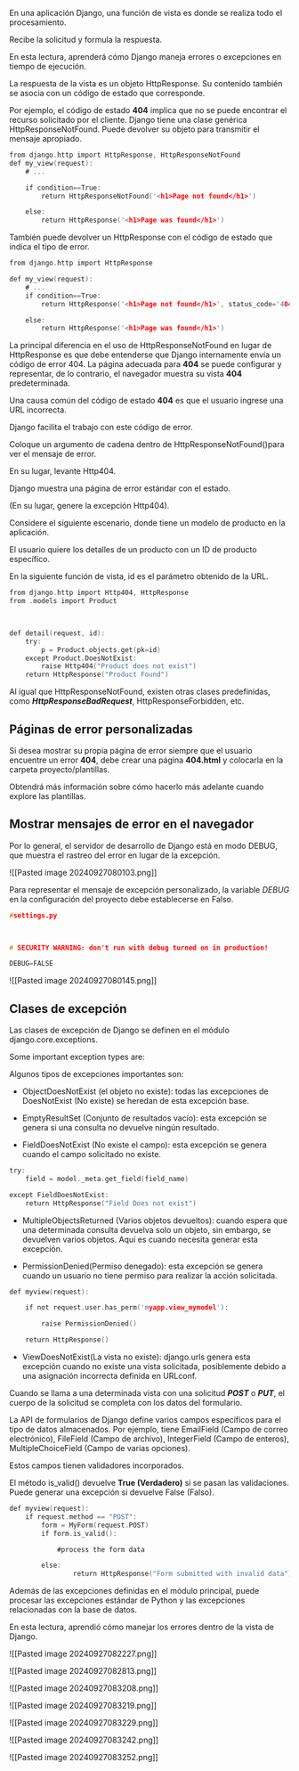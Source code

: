 

En una aplicación Django, una función de vista es donde se realiza todo el procesamiento.

Recibe la solicitud y formula la respuesta.

En esta lectura, aprenderá cómo Django maneja errores o excepciones en tiempo de ejecución.

La respuesta de la vista es un objeto HttpResponse. Su contenido también se asocia con un código de estado que corresponde.

Por ejemplo, el código de estado **404** implica que no se puede encontrar el recurso solicitado por el cliente. Django tiene una clase genérica HttpResponseNotFound. Puede devolver su objeto para transmitir el mensaje apropiado.

```c
from django.http import HttpResponse, HttpResponseNotFound 
def my_view(request): 
    # ... 

    if condition==True: 
        return HttpResponseNotFound('<h1>Page not found</h1>') 

    else: 
        return HttpResponse('<h1>Page was found</h1>')
```

También puede devolver un HttpResponse con el código de estado que indica el tipo de error.

```c
from django.http import HttpResponse 

def my_view(request):
    # ... 
    if condition==True:
        return HttpResponse('<h1>Page not found</h1>', status_code='404') 

    else: 
        return HttpResponse('<h1>Page was found</h1>')
```


La principal diferencia en el uso de HttpResponseNotFound en lugar de HttpResponse es que debe entenderse que Django internamente envía un código de error 404. La página adecuada para **404** se puede configurar y representar, de lo contrario, el navegador muestra su vista **404** predeterminada.

Una causa común del código de estado **404** es que el usuario ingrese una URL incorrecta.

Django facilita el trabajo con este código de error.

Coloque un argumento de cadena dentro de HttpResponseNotFound()para ver el mensaje de error.

En su lugar, levante Http404.

Django muestra una página de error estándar con el estado.

(En su lugar, genere la excepción Http404).

Considere el siguiente escenario, donde tiene un modelo de producto en la aplicación.

El usuario quiere los detalles de un producto con un ID de producto específico.

En la siguiente función de vista, id es el parámetro obtenido de la URL.

```c
from django.http import Http404, HttpResponse
from .models import Product 

  

def detail(request, id): 
    try: 
        p = Product.objects.get(pk=id) 
    except Product.DoesNotExist: 
        raise Http404("Product does not exist") 
    return HttpResponse("Product Found")
```

Al igual que HttpResponseNotFound, existen otras clases predefinidas, como _**HttpResponseBadRequest**_, HttpResponseForbidden, etc.

## Páginas de error personalizadas

Si desea mostrar su propia página de error siempre que el usuario encuentre un error **404**, debe crear una página **404.html** y colocarla en la carpeta proyecto/plantillas.

Obtendrá más información sobre cómo hacerlo más adelante cuando explore las plantillas.

## Mostrar mensajes de error en el navegador

Por lo general, el servidor de desarrollo de Django está en modo DEBUG, que muestra el rastreo del error en lugar de la excepción.


![[Pasted image 20240927080103.png]]

Para representar el mensaje de excepción personalizado, la variable _DEBUG_ en la configuración del proyecto debe establecerse en Falso.

```c
#settings.py  

  

# SECURITY WARNING: don't run with debug turned on in production!  

DEBUG=FALSE
```

![[Pasted image 20240927080145.png]]


## Clases de excepción

Las clases de excepción de Django se definen en el módulo django.core.exceptions. 

Some important exception types are:

Algunos tipos de excepciones importantes son:

- ObjectDoesNotExist (el objeto no existe): todas las excepciones de DoesNotExist (No existe) se heredan de esta excepción base.
    
- EmptyResultSet (Conjunto de resultados vacío): esta excepción se genera si una consulta no devuelve ningún resultado.
    
- FieldDoesNotExist (No existe el campo): esta excepción se genera cuando el campo solicitado no existe.

```c
try: 
    field = model._meta.get_field(field_name) 

except FieldDoesNotExist: 
    return HttpResponse("Field Does not exist")
```


- MultipleObjectsReturned (Varios objetos devueltos): cuando espera que una determinada consulta devuelva solo un objeto, sin embargo, se devuelven varios objetos. Aquí es cuando necesita generar esta excepción.
    
- PermissionDenied(Permiso denegado): esta excepción se genera cuando un usuario no tiene permiso para realizar la acción solicitada.

```c
def myview(request): 

    if not request.user.has_perm('myapp.view_mymodel'): 

        raise PermissionDenied() 

    return HttpResponse()
```

- ViewDoesNotExist(La vista no existe): django.urls genera esta excepción cuando no existe una vista solicitada, posiblemente debido a una asignación incorrecta definida en URLconf. 
    

Cuando se llama a una determinada vista con una solicitud _**POST**_ o _**PUT**_, el cuerpo de la solicitud se completa con los datos del formulario.

La API de formularios de Django define varios campos específicos para el tipo de datos almacenados. Por ejemplo, tiene EmailField (Campo de correo electrónico), FileField (Campo de archivo), IntegerField (Campo de enteros), MultipleChoiceField (Campo de varias opciones). 

Estos campos tienen validadores incorporados.

El método is_valid() devuelve **True (Verdadero)** si se pasan las validaciones. Puede generar una excepción si devuelve False (Falso).

```c
def myview(request):  
    if request.method == "POST":  
        form = MyForm(request.POST)
        if form.is_valid():   

            #process the form data 

        else:   
                return HttpResponse("Form submitted with invalid data")
```

Además de las excepciones definidas en el módulo principal, puede procesar las excepciones estándar de Python y las excepciones relacionadas con la base de datos.

En esta lectura, aprendió cómo manejar los errores dentro de la vista de Django.


![[Pasted image 20240927082227.png]]


![[Pasted image 20240927082813.png]]



![[Pasted image 20240927083208.png]]

![[Pasted image 20240927083219.png]]

![[Pasted image 20240927083229.png]]

![[Pasted image 20240927083242.png]]

![[Pasted image 20240927083252.png]]


